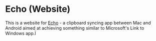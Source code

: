 # Echo (Website)

This is a website for [Echo](https://github.com/pybash1/echo) - a clipboard syncing app between Mac and Android aimed at achieving something similar to Microsoft's Link to Windows app.Ï
